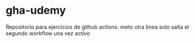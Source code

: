 # gha-udemy
Repositorio para ejercicios de github actions.
meto otra linea solo salta el segundo workflow
una vez activo
